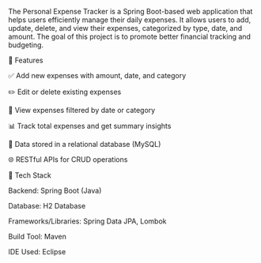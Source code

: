The Personal Expense Tracker is a Spring Boot-based web application that helps users efficiently manage their daily expenses. 
It allows users to add, update, delete, and view their expenses, categorized by type, date, and amount. 
The goal of this project is to promote better financial tracking and budgeting.

🚀 Features

✅ Add new expenses with amount, date, and category

✏️ Edit or delete existing expenses

📅 View expenses filtered by date or category

📊 Track total expenses and get summary insights

💾 Data stored in a relational database (MySQL)

🌐 RESTful APIs for CRUD operations

🧩 Tech Stack

Backend: Spring Boot (Java)

Database: H2 Database

Frameworks/Libraries: Spring Data JPA, Lombok

Build Tool: Maven

IDE Used: Eclipse
